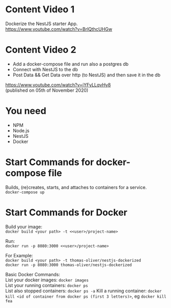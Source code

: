 # Content Video 1
Dockerize the NestJS starter App.  
https://www.youtube.com/watch?v=BrlQthcUHGw

# Content Video 2
- Add a docker-compose file and run also a postgres db
- Connect with NestJS to the db
- Post Data && Get Data over http (to NestJS) and then save it in the db  

https://www.youtube.com/watch?v=jYFyLLqvHy8  
(published on 05th of November 2020)

# You need
- NPM
- Node.js
- NestJS
- Docker

# Start Commands for docker-compose file
Builds, (re)creates, starts, and attaches to containers for a service.  
`docker-compose up`

# Start Commands for Docker
Build your image:  
`docker build <your path> -t <<user>/project-name>`  

Run:  
`docker run -p 8080:3000 <<user>/project-name>`  

For Example:  
`docker build <your path> -t thomas-oliver/nestjs-dockerized`  
`docker run -p 8080:3000 thomas-oliver/nestjs-dockerized`  

Basic Docker Commands:  
List your docker images: `docker images`  
List your running containers: `docker ps`  
List also stopped containers: `docker ps -a`
Kill a running container: `docker kill <id of container from docker ps (first 3 letters)>`, eg `docker kill fea`  





